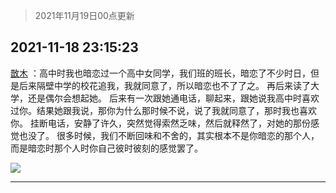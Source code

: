 > 2021年11月19日00点更新
<link rel="stylesheet" href="https://cdn.jsdelivr.net/gh/taotie6/sampleJSON@main/css/photo_show.css">
<meta name="referrer" content="no-referrer" />


 ## 2021-11-18 23:15:23 

 [㪚木](https://www.coolapk.com/feed/31564826?shareKey=NDM5ZWZlZWQ4NjE0NjE5Njc4MDc~) ：高中时我也暗恋过一个高中女同学，我们班的班长，暗恋了不少时日，但是后来隔壁中学的校花追我，我就同意了，所以暗恋也不了了之。
再后来读了大学，还是偶尔会想起她。
后来有一次跟她通电话，聊起来，跟她说我高中时喜欢过你。结果她跟我说，那你为什么那时候不说，说了我就同意了，那时我也喜欢你<!--break-->。
挂断电话，安静了许久，突然觉得索然乏味，然后就释然了，对她的那份感觉也没了。
很多时候，我们不断回味和不舍的，其实根本不是你暗恋的那个人，而是暗恋时那个人时你自己彼时彼刻的感觉罢了。 

<div class="album">
<img class="img-item" src="http://image.coolapk.com/feed/2019/0414/11/1081091_1555210962_859@350x178.gif" />
</div>

 ------- 

